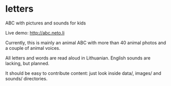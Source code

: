 letters
=======

ABC with pictures and sounds for kids

Live demo: http://abc.neto.li

Currently, this is mainly an animal ABC with more than 40 animal photos and
a couple of animal voices.

All letters and words are read aloud in Lithuanian.
English sounds are lacking, but planned.

It should be easy to contribute content: just look inside data/, images/ and
sounds/ directories.
